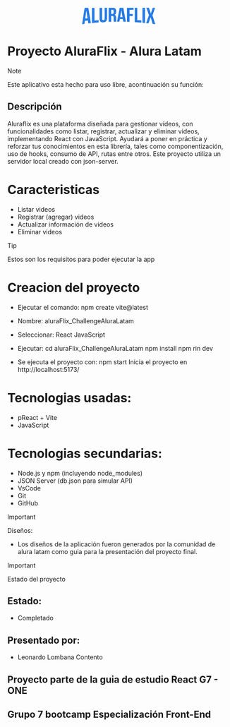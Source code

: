 <p align="center">
  <img src="https://github.com/LeonardoLombana/aluraFlix_ChallengeAluraLatam/blob/main/src/assets/logo.png" alt="LogoMain"/>
</p>

# Proyecto AluraFlix - Alura Latam
> [!NOTE]
> Este aplicativo esta hecho para uso libre, acontinuación su función:

## Descripción
Aluraflix es una plataforma diseñada para gestionar vídeos, con funcionalidades como listar, registrar, actualizar y eliminar videos, 
implementando React con JavaScript. Ayudará a poner en práctica y reforzar tus conocimientos en esta librería, tales como componentización, 
uso de hooks, consumo de API, rutas entre otros. Este proyecto utiliza un servidor local creado con json-server.

# Caracteristicas
- Listar videos
- Registrar (agregar) videos
- Actualizar información de videos
- Eliminar videos


> [!TIP]
> Estos son los requisitos para poder ejecutar la app

# Creacion del proyecto
- Ejecutar el comando:
npm create vite@latest

- Nombre:
aluraFlix_ChallengeAluraLatam

- Seleccionar:
React
JavaScript

- Ejecutar:
cd aluraFlix_ChallengeAluraLatam
npm install
npm rin dev

- Se ejecuta el proyecto con:
npm start
Inicia el proyecto en http://localhost:5173/

# Tecnologias usadas:
- pReact + Vite
- JavaScript

# Tecnologias secundarias:
- Node.js y npm (incluyendo node_modules)
- JSON Server (db.json para simular API)
- VsCode
- Git
- GitHub


> [!IMPORTANT]
> Diseños:
- Los diseños de la aplicación fueron generados por la comunidad de alura latam como guia para la presentación del proyecto final.

> [!IMPORTANT]
> Estado del proyecto

## Estado:
- Completado

## Presentado por:
- Leonardo Lombana Contento

## Proyecto parte de la guia de estudio React G7 - ONE
## Grupo 7 bootcamp Especialización Front-End 
